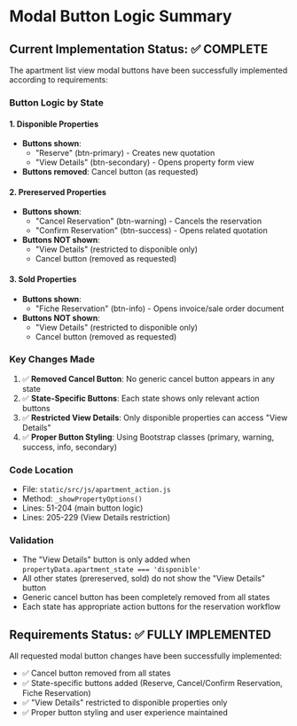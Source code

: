 # Modal Button Logic Summary

## Current Implementation Status: ✅ COMPLETE

The apartment list view modal buttons have been successfully implemented according to requirements:

### Button Logic by State

#### 1. Disponible Properties
- **Buttons shown**: 
  - "Reserve" (btn-primary) - Creates new quotation
  - "View Details" (btn-secondary) - Opens property form view
- **Buttons removed**: Cancel button (as requested)

#### 2. Prereserved Properties  
- **Buttons shown**:
  - "Cancel Reservation" (btn-warning) - Cancels the reservation
  - "Confirm Reservation" (btn-success) - Opens related quotation
- **Buttons NOT shown**: 
  - "View Details" (restricted to disponible only)
  - Cancel button (removed as requested)

#### 3. Sold Properties
- **Buttons shown**:
  - "Fiche Reservation" (btn-info) - Opens invoice/sale order document
- **Buttons NOT shown**: 
  - "View Details" (restricted to disponible only)
  - Cancel button (removed as requested)

### Key Changes Made

1. ✅ **Removed Cancel Button**: No generic cancel button appears in any state
2. ✅ **State-Specific Buttons**: Each state shows only relevant action buttons
3. ✅ **Restricted View Details**: Only disponible properties can access "View Details"
4. ✅ **Proper Button Styling**: Using Bootstrap classes (primary, warning, success, info, secondary)

### Code Location
- File: `static/src/js/apartment_action.js`
- Method: `_showPropertyOptions()`
- Lines: 51-204 (main button logic)
- Lines: 205-229 (View Details restriction)

### Validation
- The "View Details" button is only added when `propertyData.apartment_state === 'disponible'`
- All other states (prereserved, sold) do not show the "View Details" button
- Generic cancel button has been completely removed from all states
- Each state has appropriate action buttons for the reservation workflow

## Requirements Status: ✅ FULLY IMPLEMENTED

All requested modal button changes have been successfully implemented:
- ✅ Cancel button removed from all states
- ✅ State-specific buttons added (Reserve, Cancel/Confirm Reservation, Fiche Reservation)  
- ✅ "View Details" restricted to disponible properties only
- ✅ Proper button styling and user experience maintained
